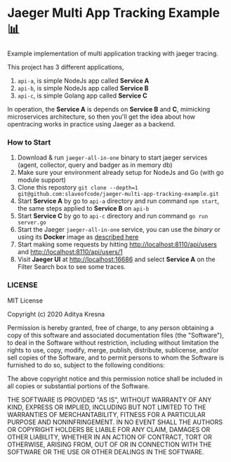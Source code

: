 # Jaeger Multi App Tracking Example 📊 
Example implementation of multi application tracking with jaeger tracing.

This project has 3 different applications, 

1. `api-a`, is simple NodeJs app called **Service A**
2. `api-b`, is simple NodeJs app called **Service B**
3. `api-c`, is simple Golang app called **Service C** 

In operation, the **Service A** is depends on **Service B** and **C**, mimicking microservices architecture, so then you'll get the idea about how opentracing works in practice using Jaeger as a backend.

### How to Start
1. Download & run `jaeger-all-in-one` binary to start jaeger services (agent, collector, query and badger as in memory db)
1. Make sure your environment already setup for NodeJs and Go (with go module support)
2. Clone this repostory `git clone --depth=1 git@github.com:slaveofcode/jaeger-multi-app-tracking-example.git`
3. Start **Service A** by go to `api-a` directory and run command `npm start`, the same steps applied to **Service B** on `api-b`
4. Start **Service C** by go to `api-c` directory and run command `go run server.go`
5. Start the Jaeger `jaeger-all-in-one` service, you can use the *binary* or using its **Docker** image as [described here](https://www.jaegertracing.io/docs/1.18/getting-started/) 
6. Start making some requests by hitting [http://localhost:8110/api/users](http://localhost:8110/api/users) and [http://localhost:8110/api/users/1](http://localhost:8110/api/users/1)
7. Visit **Jaeger UI** at [http://localhost:16686](http://localhost:16686) and select **Service A** on the Filter Search box to see some traces.

### LICENSE

MIT License

Copyright (c) 2020 Aditya Kresna

Permission is hereby granted, free of charge, to any person obtaining a copy
of this software and associated documentation files (the "Software"), to deal
in the Software without restriction, including without limitation the rights
to use, copy, modify, merge, publish, distribute, sublicense, and/or sell
copies of the Software, and to permit persons to whom the Software is
furnished to do so, subject to the following conditions:

The above copyright notice and this permission notice shall be included in all
copies or substantial portions of the Software.

THE SOFTWARE IS PROVIDED "AS IS", WITHOUT WARRANTY OF ANY KIND, EXPRESS OR
IMPLIED, INCLUDING BUT NOT LIMITED TO THE WARRANTIES OF MERCHANTABILITY,
FITNESS FOR A PARTICULAR PURPOSE AND NONINFRINGEMENT. IN NO EVENT SHALL THE
AUTHORS OR COPYRIGHT HOLDERS BE LIABLE FOR ANY CLAIM, DAMAGES OR OTHER
LIABILITY, WHETHER IN AN ACTION OF CONTRACT, TORT OR OTHERWISE, ARISING FROM,
OUT OF OR IN CONNECTION WITH THE SOFTWARE OR THE USE OR OTHER DEALINGS IN THE
SOFTWARE.
